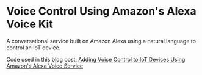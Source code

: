 # Voice Control Using Amazon's Alexa Voice Kit

A conversational service built on Amazon Alexa using a natural language to control an IoT device.

Code used in this blog post: [Adding Voice Control to IoT Devices Using Amazon's Alexa Voice Service](https://10xnation.com/voice-control-iot-devices-alexa-voice-service/)
